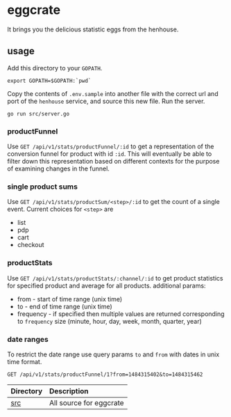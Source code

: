 # eggcrate
It brings you the delicious statistic eggs from the henhouse.

## usage
Add this directory to your `GOPATH`. 

```export GOPATH=$GOPATH:`pwd` ```

Copy the contents of `.env.sample` into another file with the correct url and port of the `henhouse` service, and source this new file.
Run the server.

```go run src/server.go```

### productFunnel
Use `GET /api/v1/stats/productFunnel/:id` to get a representation of the conversion funnel for product with id `:id`.
This will eventually be able to filter down this representation based on different contexts for the purpose of examining changes in the funnel.

### single product sums
Use `GET /api/v1/stats/productSum/<step>/:id` to get the count of a single event.
Current choices for `<step>` are
- list
- pdp
- cart
- checkout

### productStats
Use `GET /api/v1/stats/productStats/:channel/:id` to get product statistics for specified product and average for all products.
additional params:
 - from - start of time range (unix time)
 - to - end of time range (unix time)
 - frequency - if specified then multiple values are returned corresponding to `frequency` size (minute, hour, day, week, month, quarter, year)


### date ranges
To restrict the date range use query params `to` and `from` with dates in unix time format.

```GET /api/v1/stats/productFunnel/1?from=1484315402&to=1484315462```

| Directory                              | Description                                                                                                  |
|:---------------------------------------|:-------------------------------------------------------------------------------------------------------------|
| [src](src)                             | All source for eggcrate | 
